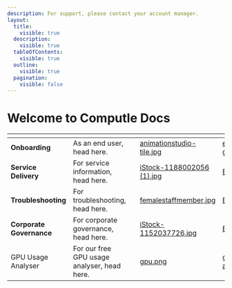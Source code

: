 ```yaml
---
description: For support, please contact your account manager.
layout:
  title:
    visible: true
  description:
    visible: true
  tableOfContents:
    visible: true
  outline:
    visible: true
  pagination:
    visible: false
---
```


# Welcome to Computle Docs

<table data-card-size="large" data-view="cards"><thead><tr><th></th><th></th><th></th><th data-hidden data-card-cover data-type="files"></th><th data-hidden data-card-target data-type="content-ref"></th></tr></thead><tbody><tr><td><strong>Onboarding</strong></td><td>As an end user, head here.</td><td></td><td><a href=".gitbook/assets/animationstudio-tile.jpg">animationstudio-tile.jpg</a></td><td><a href="onboarding/end-user-guide/">end-user-guide</a></td></tr><tr><td><strong>Service Delivery</strong></td><td>For service information, head here.</td><td></td><td><a href=".gitbook/assets/iStock-1188002056 (1).jpg">iStock-1188002056 (1).jpg</a></td><td><a href="broken-reference">Broken link</a></td></tr><tr><td><strong>Troubleshooting</strong></td><td>For troubleshooting, head here.</td><td></td><td><a href=".gitbook/assets/femalestaffmember.jpg">femalestaffmember.jpg</a></td><td><a href="broken-reference">Broken link</a></td></tr><tr><td><strong>Corporate Governance</strong></td><td>For corporate governance, head here.</td><td></td><td><a href=".gitbook/assets/iStock-1152037726.jpg">iStock-1152037726.jpg</a></td><td><a href="broken-reference">Broken link</a></td></tr><tr><td>GPU Usage Analyser</td><td>For our free GPU usage analyser, head here.</td><td></td><td><a href=".gitbook/assets/gpu.png">gpu.png</a></td><td><a href="onboarding/onboarding-tools/gpu-analyser.md">gpu-analyser.md</a></td></tr></tbody></table>





